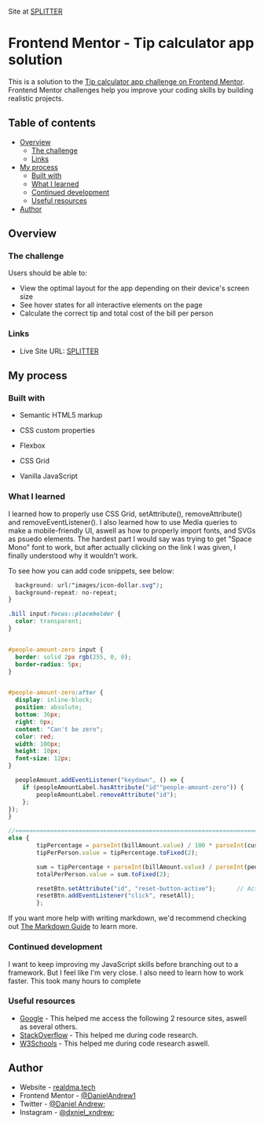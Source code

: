 Site at [SPLITTER](https://danielandrew1.github.io/tip-calculator/)


# Frontend Mentor - Tip calculator app solution

This is a solution to the [Tip calculator app challenge on Frontend Mentor](https://www.frontendmentor.io/challenges/tip-calculator-app-ugJNGbJUX). Frontend Mentor challenges help you improve your coding skills by building realistic projects.

## Table of contents

- [Overview](#overview)
  - [The challenge](#the-challenge)
  - [Links](#links)
- [My process](#my-process)
  - [Built with](#built-with)
  - [What I learned](#what-i-learned)
  - [Continued development](#continued-development)
  - [Useful resources](#useful-resources)
- [Author](#author)

## Overview

### The challenge

Users should be able to:

- View the optimal layout for the app depending on their device's screen size
- See hover states for all interactive elements on the page
- Calculate the correct tip and total cost of the bill per person

### Links

- Live Site URL: [SPLITTER](https://danielandrew1.github.io/tip-calculator/)

## My process

### Built with

- Semantic HTML5 markup

- CSS custom properties
- Flexbox
- CSS Grid

- Vanilla JavaScript

### What I learned

I learned how to properly use CSS Grid, setAttribute(), removeAttribute() and removeEventListener(). I also learned how to use Media queries to make a mobile-friendly UI, aswell as how to properly import fonts, and SVGs as psuedo elements. The hardest part I would say was trying to get "Space Mono" font to work, but after actually clicking on the link I was given, I finally understood why it wouldn't work.

To see how you can add code snippets, see below:

```css
  background: url("images/icon-dollar.svg");
  background-repeat: no-repeat;
}

.bill input:focus::placeholder {
  color: transparent;
}


#people-amount-zero input {
  border: solid 2px rgb(255, 0, 0);
  border-radius: 5px;
}


#people-amount-zero:after {
  display: inline-block;
  position: absolute;
  bottom: 36px;
  right: 0px;
  content: "Can't be zero";
  color: red;
  width: 100px;
  height: 10px;
  font-size: 12px;
}

```
```js
  peopleAmount.addEventListener("keydown", () => {
    if (peopleAmountLabel.hasAttribute("id""people-amount-zero")) {
        peopleAmountLabel.removeAttribute("id");
    };
});
}

//===================================================================================================================================================================================
else {
        tipPercentage = parseInt(billAmount.value) / 100 * parseInt(customInput.value) / parseInt(peopleAmount.value);
        tipPerPerson.value = tipPercentage.toFixed(2);

        sum = tipPercentage + parseInt(billAmount.value) / parseInt(peopleAmount.value);
        totalPerPerson.value = sum.toFixed(2);

        resetBtn.setAttribute("id", "reset-button-active");      // Activate Reset Button Color
        resetBtn.addEventListener("click", resetAll);
        };


```

If you want more help with writing markdown, we'd recommend checking out [The Markdown Guide](https://www.markdownguide.org/) to learn more.


### Continued development

I want to keep improving my JavaScript skills before branching out to a framework. But I feel like I'm very close. I also need to learn how to work faster. This took many hours to complete

### Useful resources

- [Google](https://www.google.com) - This helped me access the following 2 resource sites, aswell as several others.
- [StackOverflow](https://www.stackoverflow.com) - This helped me during code research.
- [W3Schools](https://www.w3resource.com) - This helped me during code research aswell.

## Author

- Website - [realdma.tech](https://www.realdma.tech)
- Frontend Mentor - [@DanielAndrew1](https://www.frontendmentor.io/profile/DanielAndrew1)
- Twitter - [@Daniel Andrew](https://www.twitter.com/danny21769);
- Instagram - [@dxniel_xndrew](https://www.instagram.com/dxniel_xndrew);
